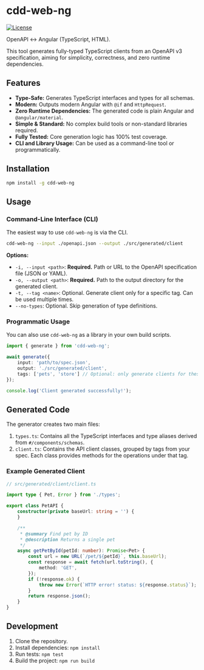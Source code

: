 cdd-web-ng
==========
[![License](https://img.shields.io/badge/license-MIT-blue)](https://opensource.org/licenses/MIT)

OpenAPI ↔ Angular (TypeScript, HTML).

This tool generates fully-typed TypeScript clients from an OpenAPI v3 specification, aiming for simplicity, correctness,
and zero runtime dependencies.

## Features

- **Type-Safe:** Generates TypeScript interfaces and types for all schemas.
- **Modern:** Outputs modern Angular with `@if` and `HttpRequest`.
- **Zero Runtime Dependencies:** The generated code is plain Angular and `@angular/material`.
- **Simple & Standard:** No complex build tools or non-standard libraries required.
- **Fully Tested:** Core generation logic has 100% test coverage.
- **CLI and Library Usage:** Can be used as a command-line tool or programmatically.

## Installation

```bash
npm install -g cdd-web-ng
```

## Usage

### Command-Line Interface (CLI)

The easiest way to use `cdd-web-ng` is via the CLI.

```bash
cdd-web-ng --input ./openapi.json --output ./src/generated/client
```

**Options:**

- `-i, --input <path>`: **Required.** Path or URL to the OpenAPI specification file (JSON or YAML).
- `-o, --output <path>`: **Required.** Path to the output directory for the generated client.
- `-t, --tag <name>`: Optional. Generate client only for a specific tag. Can be used multiple times.
- `--no-types`: Optional. Skip generation of type definitions.

### Programmatic Usage

You can also use `cdd-web-ng` as a library in your own build scripts.

```typescript
import { generate } from 'cdd-web-ng';

await generate({
    input: 'path/to/spec.json',
    output: './src/generated/client',
    tags: ['pets', 'store'] // Optional: only generate clients for these tags
});

console.log('Client generated successfully!');
```

## Generated Code

The generator creates two main files:

1. `types.ts`: Contains all the TypeScript interfaces and type aliases derived from `#/components/schemas`.
2. `client.ts`: Contains the API client classes, grouped by tags from your spec. Each class provides methods for the
   operations under that tag.

### Example Generated Client

```typescript
// src/generated/client/client.ts

import type { Pet, Error } from './types';

export class PetAPI {
    constructor(private baseUrl: string = '') {
    }

    /**
     * @summary Find pet by ID
     * @description Returns a single pet
     */
    async getPetById(petId: number): Promise<Pet> {
        const url = new URL(`/pet/${petId}`, this.baseUrl);
        const response = await fetch(url.toString(), {
            method: 'GET',
        });
        if (!response.ok) {
            throw new Error(`HTTP error! status: ${response.status}`);
        }
        return response.json();
    }
}
```

## Development

1. Clone the repository.
2. Install dependencies: `npm install`
3. Run tests: `npm test`
4. Build the project: `npm run build`

